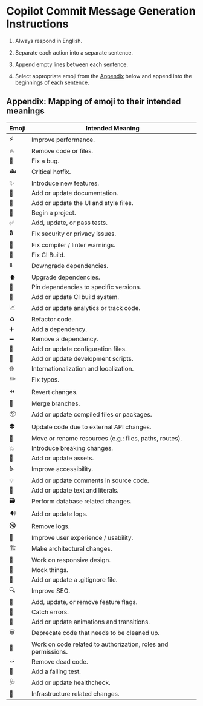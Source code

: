# Copilot Commit Message Generation Instructions

1. Always respond in English.

2. Separate each action into a separate sentence.

3. Append empty lines between each sentence.

4. Select appropriate emoji from the [Appendix](#appendix-mapping-of-emoji-to-their-intended-meanings) below and append into the beginnings of each sentence.

## Appendix: Mapping of emoji to their intended meanings

| Emoji | Intended Meaning                                              |
| ----- | ------------------------------------------------------------- |
| ⚡️   | Improve performance.                                          |
| 🔥    | Remove code or files.                                         |
| 🐛    | Fix a bug.                                                    |
| 🚑️   | Critical hotfix.                                              |
| ✨    | Introduce new features.                                       |
| 📝    | Add or update documentation.                                  |
| 💄    | Add or update the UI and style files.                         |
| 🎉    | Begin a project.                                              |
| ✅    | Add, update, or pass tests.                                   |
| 🔒️   | Fix security or privacy issues.                               |
| 🚨    | Fix compiler / linter warnings.                               |
| 💚    | Fix CI Build.                                                 |
| ⬇️    | Downgrade dependencies.                                       |
| ⬆️    | Upgrade dependencies.                                         |
| 📌    | Pin dependencies to specific versions.                        |
| 👷    | Add or update CI build system.                                |
| 📈    | Add or update analytics or track code.                        |
| ♻️    | Refactor code.                                                |
| ➕    | Add a dependency.                                             |
| ➖    | Remove a dependency.                                          |
| 🔧    | Add or update configuration files.                            |
| 🔨    | Add or update development scripts.                            |
| 🌐    | Internationalization and localization.                        |
| ✏️    | Fix typos.                                                    |
| ⏪️   | Revert changes.                                               |
| 🔀    | Merge branches.                                               |
| 📦️   | Add or update compiled files or packages.                     |
| 👽️   | Update code due to external API changes.                      |
| 🚚    | Move or rename resources (e.g.: files, paths, routes).        |
| 💥    | Introduce breaking changes.                                   |
| 🍱    | Add or update assets.                                         |
| ♿️   | Improve accessibility.                                        |
| 💡    | Add or update comments in source code.                        |
| 💬    | Add or update text and literals.                              |
| 🗃️    | Perform database related changes.                             |
| 🔊    | Add or update logs.                                           |
| 🔇    | Remove logs.                                                  |
| 🚸    | Improve user experience / usability.                          |
| 🏗️    | Make architectural changes.                                   |
| 📱    | Work on responsive design.                                    |
| 🤡    | Mock things.                                                  |
| 🙈    | Add or update a .gitignore file.                              |
| 🔍️   | Improve SEO.                                                  |
| 🚩    | Add, update, or remove feature flags.                         |
| 🥅    | Catch errors.                                                 |
| 💫    | Add or update animations and transitions.                     |
| 🗑️    | Deprecate code that needs to be cleaned up.                   |
| 🛂    | Work on code related to authorization, roles and permissions. |
| ⚰️    | Remove dead code.                                             |
| 🧪    | Add a failing test.                                           |
| 🩺    | Add or update healthcheck.                                    |
| 🧱    | Infrastructure related changes.                               |

